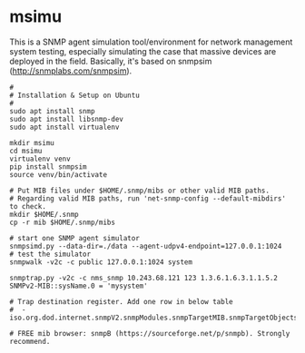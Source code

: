 # msimu
This is a SNMP agent simulation tool/environment for network management system testing, especially simulating the case that massive devices are deployed in the field. Basically, it's based on snmpsim (http://snmplabs.com/snmpsim).

```
#
# Installation & Setup on Ubuntu
#
sudo apt install snmp
sudo apt install libsnmp-dev
sudo apt install virtualenv

mkdir msimu
cd msimu
virtualenv venv
pip install snmpsim
source venv/bin/activate

# Put MIB files under $HOME/.snmp/mibs or other valid MIB paths.
# Regarding valid MIB paths, run 'net-snmp-config --default-mibdirs' to check.
mkdir $HOME/.snmp
cp -r mib $HOME/.snmp/mibs

# start one SNMP agent simulator
snmpsimd.py --data-dir=./data --agent-udpv4-endpoint=127.0.0.1:1024
# test the simulator
snmpwalk -v2c -c public 127.0.0.1:1024 system

snmptrap.py -v2c -c nms_snmp 10.243.68.121 123 1.3.6.1.6.3.1.1.5.2 SNMPv2-MIB::sysName.0 = 'mysystem'

# Trap destination register. Add one row in below table
#  - iso.org.dod.internet.snmpV2.snmpModules.snmpTargetMIB.snmpTargetObjects.snmpTargetAddrTable

# FREE mib browser: snmpB (https://sourceforge.net/p/snmpb). Strongly recommend.
```

